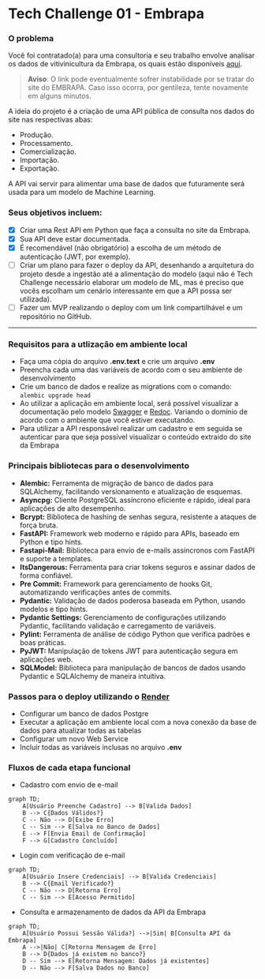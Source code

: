 # Tech Challenge 01 - Embrapa

### O problema

Você foi contratado(a) para uma consultoria e seu trabalho envolve analisar os dados de vitivinicultura da Embrapa, 
os quais estão disponíveis [aqui](http://vitibrasil.cnpuv.embrapa.br/index.php?opcao=opt_01).

> **Aviso**: O link pode eventualmente sofrer instabilidade por se tratar do site do EMBRAPA. Caso isso ocorra, 
> por gentileza, tente novamente em alguns minutos.

A ideia do projeto é a criação de uma API pública de consulta nos dados do site nas respectivas abas:
- Produção.
- Processamento.
- Comercialização.
- Importação.
- Exportação.


A API vai servir para alimentar uma base de dados que futuramente será usada para um modelo de Machine Learning.

### Seus objetivos incluem:
-[x] Criar uma Rest API em Python que faça a consulta no site da Embrapa.
-[x] Sua API deve estar documentada.
-[x] É recomendável (não obrigatório) a escolha de um método de autenticação (JWT, por exemplo).
-[ ] Criar um plano para fazer o deploy da API, desenhando a arquitetura do projeto desde a ingestão até a alimentação do modelo (aqui não é Tech Challenge necessário elaborar um modelo de ML, mas é preciso que vocês escolham um cenário interessante em que a API possa ser utilizada).
-[ ] Fazer um MVP realizando o deploy com um link compartilhável e um repositório no GitHub.

---

### Requisitos para a utlização em ambiente local
- Faça uma cópia do arquivo **.env.text** e crie um arquivo **.env**
- Preencha cada uma das variáveis de acordo com o seu ambiente de desenvolvimento
- Crie um banco de dados e realize as migrations com o comando: ``alembic upgrade head``
- Ao utilizar a aplicação em ambiente local, será possível visualizar a documentação pelo modelo [Swagger](http://127.0.0.1:8000/docs) e [Redoc](http://127.0.0.1:8000/redoc). Variando o domínio de acordo com o ambiente que você estiver executando.
- Para utilizar a API responsável realizar um cadastro e em seguida se autenticar para que seja possível visualizar o conteúdo extraído do site da Embrapa


### Principais bibliotecas para o desenvolvimento
- **Alembic:** Ferramenta de migração de banco de dados para SQLAlchemy, facilitando versionamento e atualização de esquemas.
- **Asyncpg:** Cliente PostgreSQL assíncrono eficiente e rápido, ideal para aplicações de alto desempenho.
- **Bcrypt:** Biblioteca de hashing de senhas segura, resistente a ataques de força bruta.
- **FastAPI:** Framework web moderno e rápido para APIs, baseado em Python e tipo hints.
- **Fastapi-Mail:** Biblioteca para envio de e-mails assíncronos com FastAPI e suporte a templates.
- **ItsDangerous:** Ferramenta para criar tokens seguros e assinar dados de forma confiável.
- **Pre Commit:** Framework para gerenciamento de hooks Git, automatizando verificações antes de commits.
- **Pydantic:** Validação de dados poderosa baseada em Python, usando modelos e tipo hints.
- **Pydantic Settings:** Gerenciamento de configurações utilizando Pydantic, facilitando validação e carregamento de variáveis.
- **Pylint:** Ferramenta de análise de código Python que verifica padrões e boas práticas.
- **PyJWT:** Manipulação de tokens JWT para autenticação segura em aplicações web.
- **SQLModel:** Biblioteca para manipulação de bancos de dados usando Pydantic e SQLAlchemy de maneira intuitiva.

### Passos para o deploy utilizando o [Render](https://dashboard.render.com/)
- Configurar um banco de dados Postgre
- Executar a aplicação em ambiente local com a nova conexão da base de dados para atualizar todas as tabelas
- Configurar um novo Web Service
- Incluir todas as variáveis inclusas no arquivo **.env**

### Fluxos de cada etapa funcional
- Cadastro com envio de e-mail
```mermaid
graph TD;
    A[Usuário Preenche Cadastro] --> B[Valida Dados]
    B --> C{Dados Válidos?}
    C -- Não --> D[Exibe Erro]
    C -- Sim --> E[Salva no Banco de Dados]
    E --> F[Envia Email de Confirmação]
    F --> G[Cadastro Concluído]
```

- Login com verificação de e-mail
```mermaid
graph TD;
    A[Usuário Insere Credenciais] --> B[Valida Credenciais]
    B --> C{Email Verificado?}
    C -- Não --> D[Retorna Erro]
    C -- Sim --> E[Acesso Permitido]

```

- Consulta e armazenamento de dados da API da Embrapa
```mermaid
graph TD;
    A[Usuário Possui Sessão Válida?] -->|Sim| B[Consulta API da Embrapa]
    A -->|Não| C[Retorna Mensagem de Erro]
    B --> D{Dados já existem no banco?}
    D -- Sim --> E[Retorna Mensagem: Dados já existentes]
    D -- Não --> F[Salva Dados no Banco]
```
